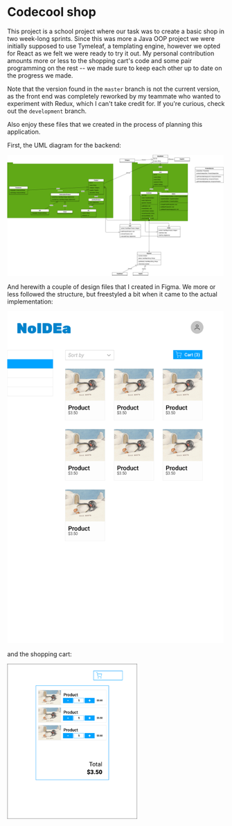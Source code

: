 # Codecool shop

This project is a school project where our task was to create a basic shop in two week-long sprints. Since this was more a Java OOP project we were initially supposed to use Tymeleaf, a templating engine, however we opted for React as we felt we were ready to try it out. My personal contribution amounts more or less to the shopping cart's code and some pair programming on the rest -- we made sure to keep each other up to date on the progress we made.

Note that the version found in the `master` branch is not the current version, as the front end was completely reworked by my teammate who wanted to experiment with Redux, which I can't take credit for. If you're curious, check out the `development` branch.

Also enjoy these files that we created in the process of planning this application.

First, the UML diagram for the backend:

<img src="https://github.com/prothy/codecool-shop/blob/master/img/UML.png" alt="UML diagram for the project" height=auto width=500>

And herewith a couple of design files that I created in Figma. We more or less followed the structure, but freestyled a bit when it came to the actual implementation:

<img src="https://github.com/prothy/codecool-shop/blob/master/img/Desktop%20-%201.png" alt="Design image file for desktop view" height=auto width=500>

and the shopping cart:

<img src="https://github.com/prothy/codecool-shop/blob/master/img/Cart.png" alt="Design image file for shopping cart" height=auto width=300>
